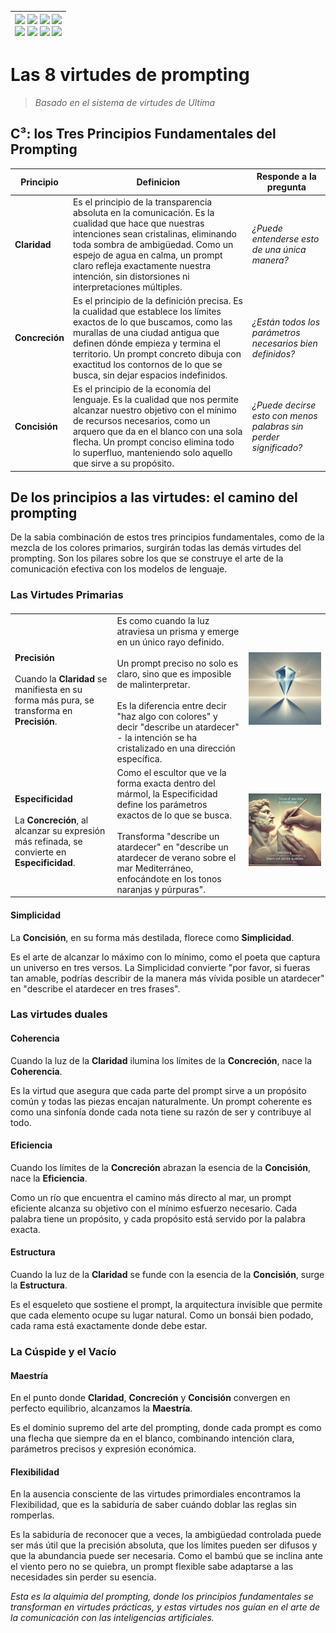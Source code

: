 <div align=right>

|[![](https://img.shields.io/badge/-Inicio-FFF?style=flat&logo=Emlakjet&logoColor=black)](/README.md) [![](https://img.shields.io/badge/-Introducción-FFF?style=flat&logo=abbrobotstudio&logoColor=black)](/documentos/intro.md) [![](https://img.shields.io/badge/-Modelos_de_lenguaje-FFF?style=flat&logo=LiveChat&logoColor=black)](/documentos/LLMs.md) [![](https://img.shields.io/badge/-Panorámica-FFF?style=flat&logo=openstreetmap&logoColor=black)](/documentos/panoramica.md)<br>  [![](https://img.shields.io/badge/-Prompts-FFF?style=flat&logo=Proton&logoColor=black)](/documentos/prompts/README.md) [![](https://img.shields.io/badge/-Ing,_de_prompts-FFF?style=flat&logo=googleearthengine&logoColor=black)](/documentos/ingenieriaDePrompts/README.md) [![](https://img.shields.io/badge/-Patrones-FFF?style=flat&logo=textpattern&logoColor=black)](/documentos/ingenieriaDePrompts/patrones/README.md) [![](https://img.shields.io/badge/-Casos_de_uso-FFF?style=flat&logo=gitbook&logoColor=black)](/documentos/casosDeUso/README.md)|
|-:|

</div>

# Las 8 virtudes de prompting

> *Basado en el sistema de virtudes de Ultima*

## C³: los Tres Principios Fundamentales del Prompting

|Principio|Definicion|Responde a la pregunta|
|-|-|-|
|**Claridad**|Es el principio de la transparencia absoluta en la comunicación. Es la cualidad que hace que nuestras intenciones sean cristalinas, eliminando toda sombra de ambigüedad. Como un espejo de agua en calma, un prompt claro refleja exactamente nuestra intención, sin distorsiones ni interpretaciones múltiples.|*¿Puede entenderse esto de una única manera?*
|**Concreción**|Es el principio de la definición precisa. Es la cualidad que establece los límites exactos de lo que buscamos, como las murallas de una ciudad antigua que definen dónde empieza y termina el territorio. Un prompt concreto dibuja con exactitud los contornos de lo que se busca, sin dejar espacios indefinidos.|*¿Están todos los parámetros necesarios bien definidos?*
|**Concisión**|Es el principio de la economía del lenguaje. Es la cualidad que nos permite alcanzar nuestro objetivo con el mínimo de recursos necesarios, como un arquero que da en el blanco con una sola flecha. Un prompt conciso elimina todo lo superfluo, manteniendo solo aquello que sirve a su propósito.|*¿Puede decirse esto con menos palabras sin perder significado?*

## De los principios a las virtudes: el camino del prompting

De la sabia combinación de estos tres principios fundamentales, como de la mezcla de los colores primarios, surgirán todas las demás virtudes del prompting. Son los pilares sobre los que se construye el arte de la comunicación efectiva con los modelos de lenguaje.

### Las Virtudes Primarias

#### 

||||
|-|-|-|
|**Precisión**<br><br>Cuando la **Claridad** se manifiesta en su forma más pura, se transforma en **Precisión**.|Es como cuando la luz atraviesa un prisma y emerge en un único rayo definido.<br><br>Un prompt preciso no solo es claro, sino que es imposible de malinterpretar.<br><br>Es la diferencia entre decir "haz algo con colores" y decir "describe un atardecer" - la intención se ha cristalizado en una dirección específica.|![](/documentos/imagenes/virtudesPrompting/precision.webp)
|**Especificidad**<br><br>La **Concreción**, al alcanzar su expresión más refinada, se convierte en **Especificidad**.|Como el escultor que ve la forma exacta dentro del mármol, la Especificidad define los parámetros exactos de lo que se busca.<br><br>Transforma "describe un atardecer" en "describe un atardecer de verano sobre el mar Mediterráneo, enfocándote en los tonos naranjas y púrpuras".|![](/documentos/imagenes/virtudesPrompting/especificidad.webp)

#### Simplicidad

La **Concisión**, en su forma más destilada, florece como **Simplicidad**.

Es el arte de alcanzar lo máximo con lo mínimo, como el poeta que captura un universo en tres versos. La Simplicidad convierte "por favor, si fueras tan amable, podrías describir de la manera más vívida posible un atardecer" en "describe el atardecer en tres frases".

### Las virtudes duales

#### Coherencia

Cuando la luz de la **Claridad** ilumina los límites de la **Concreción**, nace la **Coherencia**.

Es la virtud que asegura que cada parte del prompt sirve a un propósito común y todas las piezas encajan naturalmente. Un prompt coherente es como una sinfonía donde cada nota tiene su razón de ser y contribuye al todo.

#### Eficiencia

Cuando los límites de la **Concreción** abrazan la esencia de la **Concisión**, nace la **Eficiencia**.

Como un río que encuentra el camino más directo al mar, un prompt eficiente alcanza su objetivo con el mínimo esfuerzo necesario. Cada palabra tiene un propósito, y cada propósito está servido por la palabra exacta.

#### Estructura

Cuando la luz de la **Claridad** se funde con la esencia de la **Concisión**, surge la **Estructura**.

Es el esqueleto que sostiene el prompt, la arquitectura invisible que permite que cada elemento ocupe su lugar natural. Como un bonsái bien podado, cada rama está exactamente donde debe estar.

### La Cúspide y el Vacío

#### Maestría

En el punto donde **Claridad**, **Concreción** y **Concisión** convergen en perfecto equilibrio, alcanzamos la **Maestría**.

Es el dominio supremo del arte del prompting, donde cada prompt es como una flecha que siempre da en el blanco, combinando intención clara, parámetros precisos y expresión económica.

#### Flexibilidad

En la ausencia consciente de las virtudes primordiales encontramos la Flexibilidad, que es la sabiduría de saber cuándo doblar las reglas sin romperlas.

Es la sabiduría de reconocer que a veces, la ambigüedad controlada puede ser más útil que la precisión absoluta, que los límites pueden ser difusos y que la abundancia puede ser necesaria. Como el bambú que se inclina ante el viento pero no se quiebra, un prompt flexible sabe adaptarse a las necesidades sin perder su esencia.

*Esta es la alquimia del prompting, donde los principios fundamentales se transforman en virtudes prácticas, y estas virtudes nos guían en el arte de la comunicación con las inteligencias artificiales.*
